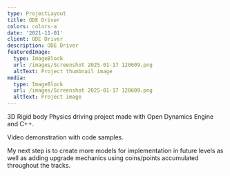 ```yaml
---
type: ProjectLayout
title: ODE Driver
colors: colors-a
date: '2021-11-01'
client: ODE Driver
description: ODE Driver
featuredImage:
  type: ImageBlock
  url: /images/Screenshot 2025-01-17 120609.png
  altText: Project thumbnail image
media:
  type: ImageBlock
  url: /images/Screenshot 2025-01-17 120609.png
  altText: Project image
---
```

3D Rigid body Physics driving project made with Open Dynamics Engine and C++. 

Video demonstration with code samples.

My next step is to create more models for implementation in future levels as well as adding upgrade mechanics using coins/points accumulated throughout the tracks.




